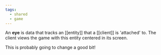 ```yaml
---
tags:
  - shared
  - game
---
```

An **eye** is data that tracks an [[entity]] that a [[client]] is 'attached' to. The client views the game with this entity centered in its screen.

This is probably going to change a good bit!

